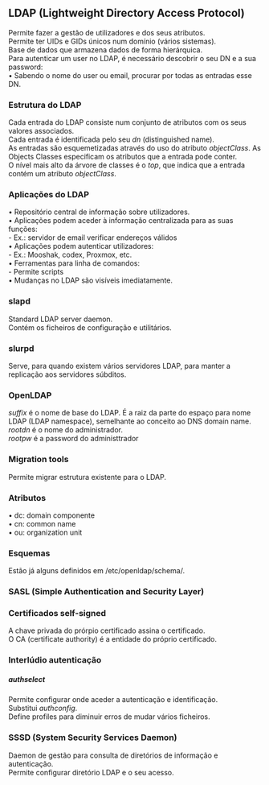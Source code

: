 ## LDAP (Lightweight Directory Access Protocol)
Permite fazer a gestão de utilizadores e dos seus atributos.
<br />
Permite ter UIDs e GIDs únicos num domínio (vários sistemas).
<br />
Base de dados que armazena dados de forma hierárquica.
<br />
Para autenticar um user no LDAP, é necessário descobrir o seu DN e a sua password: <br />
• Sabendo o nome do user ou email, procurar por todas as entradas esse DN.

### Estrutura do LDAP
Cada entrada do LDAP consiste num conjunto de atributos com os seus valores associados.
<br />
Cada entrada é identificada pelo seu *dn* (distinguished name).
<br />
As entradas são esquemetizadas através do uso do atributo *objectClass*. As Objects Classes especificam os atributos que a entrada pode conter.
<br />
O nível mais alto da árvore de classes é o *top*, que indica que a entrada contém um atributo *objectClass*.

### Aplicações do LDAP
• Repositório central de informação sobre utilizadores. <br />
• Aplicações podem aceder à informação centralizada para as suas funções: <br />
    - Ex.: servidor de email verificar endereços válidos <br />
• Aplicações podem autenticar utilizadores: <br />
    - Ex.: Mooshak, codex, Proxmox, etc. <br />
• Ferramentas para linha de comandos: <br />
    - Permite scripts <br />
• Mudanças no LDAP são visíveis imediatamente.

### slapd
Standard LDAP server daemon.
<br />
Contém os ficheiros de configuração e utilitários.

### slurpd
Serve, para quando existem vários servidores LDAP, para manter a replicação aos servidores súbditos.

### OpenLDAP
*suffix* é o nome de base do LDAP. É a raiz da parte do espaço para nome LDAP (LDAP namespace), semelhante ao conceito ao DNS domain name.
<br />
*rootdn* é o nome do administrador.
<br />
*rootpw* é a password do administtrador

### Migration tools
Permite migrar estrutura existente para o LDAP.

### Atributos
• dc: domain componente <br />
• cn: common name <br />
• ou: organization unit

### Esquemas
Estão já alguns definidos em /etc/openldap/schema/.

### SASL (Simple Authentication and Security Layer)

### Certificados self-signed
A chave privada do prórpio certificado assina o certificado.
<br />
O CA (certificate authority) é a entidade do próprio certificado.

### Interlúdio autenticação
##### authselect
Permite configurar onde aceder a autenticação e identificação.
<br />
Substitui *authconfig*.
<br />
Define profiles para diminuir erros de mudar vários ficheiros.

### SSSD (System Security Services Daemon)
Daemon de gestão para consulta de diretórios de informação e
autenticação.
<br />
Permite configurar diretório LDAP e o seu acesso.
